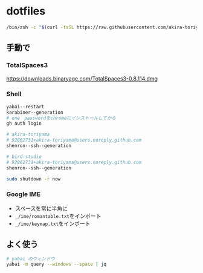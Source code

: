 # dotfiles

```bash
/bin/zsh -c "$(curl -fsSL https://raw.githubusercontent.com/akira-toriyama/dotfiles/main/init)"
```

## 手動で

### TotalSpaces3

https://downloads.binaryage.com/TotalSpaces3-0.8.114.dmg

### Shell

```bash
yabai--restart
karabiner--generation
# one　passwordをchromeにインストールしてから
gh auth login

# akira-toriyama
# 92862731+akira-toriyama@users.noreply.github.com
shenron--ssh--generation

# bird-studio
# 92862731+akira-toriyama@users.noreply.github.com
shenron--ssh--generation

sudo shutdown -r now
```

### Google IME

- スペースを常に半角に
- `_/ime/romantable.txt`をインポート
- `_/ime/keymap.txt`をインポート

## よく使う

```bash
# yabai のウィンドウ
yabai -m query --windows --space | jq
```
